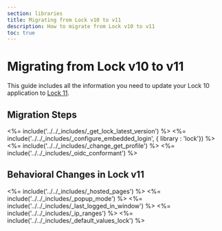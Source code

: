 ```yaml
---
section: libraries
title: Migrating from Lock v10 to v11
description: How to migrate from Lock v10 to v11
toc: true
---
```

# Migrating from Lock v10 to v11

This guide includes all the information you need to update your Lock 10 application to [Lock 11](/libraries/lock).

## Migration Steps

<%= include('../../_includes/_get_lock_latest_version') %>
<%= include('../../_includes/_configure_embedded_login', { library : 'lock'}) %>
<%= include('../../_includes/_change_get_profile') %>
<%= include('../../_includes/_oidc_conformant') %>

## Behavioral Changes in Lock v11

<%= include('../../_includes/_hosted_pages') %>
<%= include('../../_includes/_popup_mode') %>
<%= include('../../_includes/_last_logged_in_window') %>
<%= include('../../_includes/_ip_ranges') %>
<%= include('../../_includes/_default_values_lock') %>
